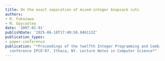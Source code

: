 ```yaml
---
title: On the exact separation of mixed-integer knapsack cuts
authors:
- R. Fukasawa
- M. Goycoolea
date: '2007-01-01'
publishDate: '2025-06-18T17:40:50.846113Z'
publication_types:
- paper-conference
publication: "*Proceedings of the twelfth Integer Programming and Combinatorial Optimization
  conference IPCO'07, Ithaca, NY. Lecture Notes in Computer Science*"
---
```

